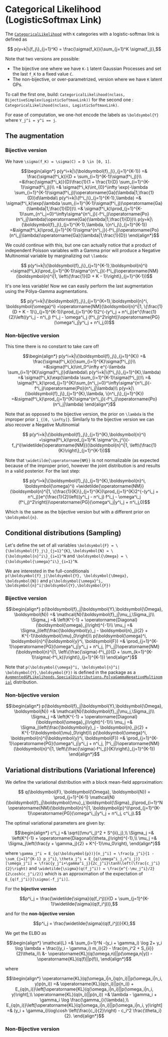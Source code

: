 # Categorical Likelihood (LogisticSoftmax Link)

The [`CategoricalLikelihood`](https://juliagaussianprocesses.github.io/GPLikelihoods.jl/stable/api/#GPLikelihoods.CategoricalLikelihood) with ``K`` categories with a logistic-softmax link is defined as
```math
    p(y=k|\{f_j\}_{j=1}^K) = \frac{\sigma(f_k)}{\sum_{j=1}^K \sigma(f_j)},
```
Note that two versions are possible:
- The bijective one where we have ``K-1`` latent Gaussian Processes and set the last ``f_K`` to a fixed value ``C``.
- The non-bijective, or over-parametrized, version where we have ``K`` latent GPs.

To call the first one, build: `CategoricalLikelihood(nclass, BijectiveSimplex(LogisticSoftmaxLink))` for the second one : `CategoricalLikelihood(nclass, LogisticSoftmaxLink)`.

For ease of computation, we one-hot encode the labels as ``\boldsymbol{Y}`` where ``Y_j^i = y^i == j``.
## The augmentation
### Bijective version

We have ``\sigma(f_K) = \sigma(C) = D \in [0, 1]``.
```math
\begin{align*}
    p(y^i=k|\{\boldsymbol{f}_j\}_{j=1}^{K-1}) =& \frac{\sigma(f^i_k)}{D + \sum_{i=1}^{K-1}\sigma(f^i_j)}\\
    =&\frac{\sigma(f^i_k)}{D}\frac{1}{1 + \frac{1}{D} \sum_{i=1}^{K-1}\sigma(f^i_j)}\\
    =& \sigma(f^i_k)\int_{0}^\infty \exp(-\lambda \sum_{i=1}^{K-1}\sigma(f^i_j))\operatorname{Ga}(\lambda|1,\frac{1}{D})d\lambda\\
    p(y^i=k|\{f^i_j\}_{j=1}^{K-1},\lambda) =& \sigma(f^i_k)\exp(\lambda \sum_{i=1}^{K-1}\sigma(f^i_j))\operatorname{Ga}(\lambda|1,\frac{1}{D})\\
    =& \sigma(f^i_k)\prod_{j=1}^{K-1}\sum_{n^i_j=0}^\infty\sigma^{n^i_j}(-f^i_j)\operatorname{Po}(n^i_j|\lambda)\operatorname{Ga}(\lambda|1,\frac{1}{D})\\
    p(y=k|\{\boldsymbol{f}_j\}_{j=1}^{K-1},\lambda, \{n^i_j\}_{j=1}^{K-1}) =&\sigma(f^i_k)\prod_{j=1}^{K-1}\sigma^{n^i_j}(-f^i_j)\operatorname{Po}(n^i_j|\lambda)\operatorname{Ga}(\lambda|1,\frac{1}{D})
\end{align*}
```
We could continue with this, but one can actually notice that a product of independent Poisson variables with a Gamma prior will produce a Negative Multinomial variable by marginalizing out ``\lambda``:
```math
    p(y^i=k|\{\boldsymbol{f}_j\}_{j=1}^{K-1},\boldsymbol{n}^i) =\sigma(f^i_k)\prod_{j=1}^{K-1}\sigma^{n^i_j}(-f^i_j)\operatorname{NM}(\boldsymbol{n}^i|1, \left\{\frac{1}{D + K - 1}\right\}_{j=1}^{K-1})
```

It's one less variable!
Now we can easily perform the last augmentation using the Pólya-Gamma augmentations.
```math
    p(y^i=k|\{\boldsymbol{f}_j\}_{j=1}^{K=1},\boldsymbol{n}^i, \boldsymbol{\omega}^i) =\operatorname{NM}(\boldsymbol{n}^i|1, \{\frac{1}{D + K - 1}\}_{j=1}^{K-1})\prod_{j=1}^{K-1}2^{-(y^i_j + n^i_j)}e^{\frac{1}{2}\left((y^i_j - n^i_j) f^i_j - \omega^i_j (f^i_j)^2\right)}\operatorname{PG}(\omega^i_j|y^i_j + n^i_j,0)
```

### Non-bijective version

This time there is no constant to take care of!

```math
\begin{align*}
    p(y^i=k|\{\boldsymbol{f}_j\}_{j=1}^{K}) =& \frac{\sigma(f^i_k)}{\sum_{i=1}^{K}\sigma(f^i_j)}\\
    =&\sigma(f^i_k)\int_0^\infty e^{-\lambda \sum_{i=1}^{K}\sigma(f^i_j)}d\lambda\\
    p(y^i=k|\{f^i_j\}_{j=1}^{K},\lambda) =& \sigma(f^i_k)\exp(\lambda \sum_{i=1}^{K-1}\sigma(f^i_j))\\
    =& \sigma(f^i_k)\prod_{j=1}^{K}\sum_{n^i_j=0}^\infty\sigma^{n^i_j}(-f^i_j)\operatorname{Po}(n^i_j|\lambda)\\
    p(y=k|\{\boldsymbol{f}_j\}_{j=1}^{K},\lambda, \{n^i_j\}_{j=1}^{K}) =&\sigma(f^i_k)\prod_{j=1}^{K}\sigma^{n^i_j}(-f^i_j)\operatorname{Po}(n^i_j|\lambda)
\end{align*}
```
Note that as opposed to the bijective version, the prior on ``\lambda`` is the improper prior ``1_{[0, \infty]}``.
Similarly to the bijective version we can also recover a Negative Multinomial
```math
    p(y^i=k|\{\boldsymbol{f}_j\}_{j=1}^{K},\boldsymbol{n}^i) =\sigma(f^i_k)\prod_{j=1}^K \sigma^{n_j^i}(-f_j^i)\widetilde{\operatorname{NM}}(\boldsymbol{n}^i|1, \left\{\frac{1}{K}\right\}_{j=1}^{K-1})
```

Note that ``\widetilde{\operatorname{NM}}`` is not normalizable (as expected because of the improper prior), however the joint distribution is and results in a valid posterior. 
For the last step:
```math
    p(y^i=k|\{\boldsymbol{f}_j\}_{j=1}^{K},\boldsymbol{n}^i, \boldsymbol{\omega}^i) =\widetilde{\operatorname{NM}}(\boldsymbol{n}^i|1, \{\frac{1}{K}\}_{j=1}^{K})\prod_{j=1}^{K}2^{-(y^i_j + n^i_j)}e^{\frac{1}{2}\left((y^i_j - n^i_j) f^i_j - \omega^i_j (f^i_j)^2\right)}\operatorname{PG}(\omega^i_j|y^i_j + n^i_j,0)
```

Which is the same as the bijective version but with a different prior on ``\boldsymbol{n}``.
## Conditional distributions (Sampling)

Let's define the set of all variables ``\boldsymbol{F} = \{\boldsymbol{f}_j\}_{j=1}^{K}``, ``\boldsymbol{N} = \{\boldsymbol{n}^i\}_{i=1}^N`` and ``\boldsymbol{\Omega} = \{\boldsymbol{\omega}^i\}_{i=1}^N``.

We are interested in the full-conditionals ``p(\boldsymbol{f}_j|\boldsymbol{Y}, \boldsymbol{\Omega}, \boldsymbol{N})`` and ``p(\boldsymbol{\omega}^i, \boldsymbol{n}^i|\boldsymbol{Y},\boldsymbol{F})``
### Bijective version


```math
\begin{align*}
    p(\boldsymbol{f}_j|\boldsymbol{Y},\boldsymbol{\Omega}, \boldsymbol{N}) =& \mathcal{N}(\boldsymbol{f}_j|\mu_j,\Sigma_j)\\
    \Sigma_j =& \left(K^{-1} + \operatorname{Diagonal}(\boldsymbol{\omega}_j)\right)^{-1}\\
    \mu_j =& \Sigma_j\left(\frac{\boldsymbol{y}_j - \boldsymbol{n}_j}{2} + K^{-1}\boldsymbol{\mu}_0\right)\\
    p(\boldsymbol{\omega}^i, \boldsymbol{n}^i|\boldsymbol{y}^i, \boldsymbol{F}) =& \prod_{j=1}^{K-1}\operatorname{PG}(\omega^i_j|y^i_j + n^i_j, |f^i_j|)\operatorname{NM}(\boldsymbol{n}^i|1, \left\{\frac{\sigma(-f^i_j)}{D + \sum_{k=1}^{K-1}\sigma(-f^i_k)}\right\}_{j=1}^{K-1})
\end{align*}
```

Note that ``p(\boldsymbol{\omega}^i, \boldsymbol{n}^i|
\boldsymbol{Y},\boldsymbol{F})`` is defined in the package as a [`AugmentedGPLikelihoods.SpecialDistributions.PolyaGammaNegativeMultinomial`](@ref) distribution.

### Non-bijective version

```math
\begin{align*}
    p(\boldsymbol{f}_j|\boldsymbol{Y},\boldsymbol{\Omega}, \boldsymbol{N}) =& \mathcal{N}(\boldsymbol{f}_j|\mu_j,\Sigma_j)\\
    \Sigma_j =& \left(K^{-1} + \operatorname{Diagonal}(\boldsymbol{\omega}_j)\right)^{-1}\\
    \mu_j =& \Sigma_j\left(\frac{\boldsymbol{y}_j - \boldsymbol{n}_j}{2} + K^{-1}\boldsymbol{\mu}_0\right)\\
    p(\boldsymbol{\omega}^i, \boldsymbol{n}^i|\boldsymbol{y}^i, \boldsymbol{F}) =& \prod_{j=1}^{K-1}\operatorname{PG}(\omega^i_j|y^i_j + n^i_j, |f^i_j|)\operatorname{NM}(\boldsymbol{n}^i|1, \left\{\frac{\sigma(-f^i_j)}{K}\right\}_{j=1}^{K-1})
\end{align*}
```


## Variational distributions (Variational Inference)

We define the variational distribution with a block mean-field approximation:
```math
    q(\boldsymbol{F}, \boldsymbol{\Omega}, \boldsymbol{N}) = \prod_{j=1}^{K-1} \mathcal{N}(\boldsymbol{f}_j|\boldsymbol{\mu}_j,\boldsymbol{\Sigma}_j)\prod_{i=1}^N \operatorname{NM}(\boldsymbol{n}^i|1, \boldsymbol{p}^i)\prod_{j=1}^{K-1}\operatorname{PG}(\omega^i_j|y^i_j + n^i_j, c^i_j).
```
The optimal variational parameters are given by:
```math
\begin{align*}
    c^i_j =& \sqrt{(\mu^i_j)^2 + S^{ii}_j},\\
    \Sigma_j =& \left(K^{-1} + \operatorname{Diagonal}(\theta_j)\right)^{-1},\\
    \mu_j =& \Sigma_j\left(\frac{y + \gamma_j}{2} + K^{-1}\mu_0\right),
\end{align*}
```
where ``\gamma_j^i = E_{q(\boldsymbol{p})}[n_j^i] = \frac{p_j^i}{1 - \sum_{j=1}^{K-1} p_j^i}``, ``\theta_j^i = E_{q(\omega^i_j,n^i_j)}[\omega_j^i] = \frac{y_j^i+\gamma^i_j}{2c_j^i}\tanh\left(\frac{c_j^i}{2}\right)`` and ``\widetilde{\sigma}(q(f_j^i)) = \frac{e^{-\mu_j^i}/2}{2\cosh(c_j^i/2)}`` which is an approximation of the expectation of ``E_{q(f_j^i)}[\sigma(-f_j^i)]``.

For the **bijective version**
```math
p^i_j = \frac{\widetilde{\sigma}(q(f_i^j))}{D + \sum_{j=1}^{K-1}\widetilde{\sigma}(q(f_i^j))},
```
and for the **non-bijective version**

```math
p^i_j = \frac{\widetilde{\sigma}(q(f_i^j))}{K},
```

We get the ELBO as
```math
\begin{align*}
    \mathcal{L} =& \sum_{i=1}^N -(y_i + \gamma_i) \log 2+ y_i \log \lambda + \frac{(y_i - \gamma_i) m_i}{2} - \frac{m_i^2 + S_{ii}}{2}\theta_i\\ 
    &- \operatorname{KL}(q(\omega,n)||p(\omega,n|y)) - \operatorname{KL}(q(f)||p(f)),
\end{align*}
```
where
```math
\begin{align*}
    \operatorname{KL}(q(\omega_i|n_i)q(n_i)||p(\omega_i|n_i, y)p(n_i)) =& \operatorname{KL}(q(n_i)||p(n_i)) + E_{q(n_i)}\left[\operatorname{KL}(q(\omega_i|n_i)||p(\omega_i|n_i, y)\right],\\
    \operatorname{KL}(q(n_i)||p(n_i)) =& \lambda - \gamma_i + \gamma_i \log \frac{\gamma_i}{\lambda},\\
    E_{q(n_i)}\left[\operatorname{KL}(q(\omega_i|n_i)||p(\omega_i|n_i, y)\right] =& (y_i + \gamma_i)\log\cosh \left(\frac{c_i}{2}\right) - c_i^2 \frac{\theta_i}{2}.
\end{align*}
```

### Non-Bijective version